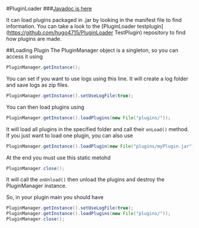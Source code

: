 #PluginLoader
###[Javadoc is here](http://hugo4715.github.io/PluginLoader/doc/index.html)

It can load plugins packaged in .jar by looking in the manifest file to find information.
You can take a look to the [PluginLoader testplugin](https://github.com/hugo4715/PluginLoader TestPlugin) repository to find how plugins are made.


##Loading Plugin
The PluginManager object is a singleton, so you can access it using
```java
PluginManager.getInstance();
```
You can set if you want to use logs using this line. It will create a log folder and save logs as zip files.
```java
PluginManager.getInstance().setUseLogFile(true);
```
You can then load plugins using 
```java
PluginManager.getInstance().loadPlugins(new File("plugins/"));
```
It will load all plugins in the specified folder and call their `onLoad()` method.
If you just want to load one plugin, you can also use 
```java
PluginManager.getInstance().loadPlugin(new File("plugins/myPlugin.jar"));
```

At the end you must use this static metohd 
```java
PluginManager.close();
```
It will call the `onUnload()`  then unload the plugins and destroy the PluginManager instance.


So, in your plugin main you should have
```java
PluginManager.getInstance().setUseLogFile(true);
PluginManager.getInstance().loadPlugins(new File("plugins/"));
PluginManager.close();
```
